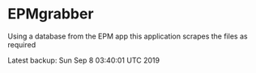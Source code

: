 # EPMgrabber
Using a database from the EPM app this application scrapes the files as required


Latest backup: Sun Sep 8 03:40:01 UTC 2019

